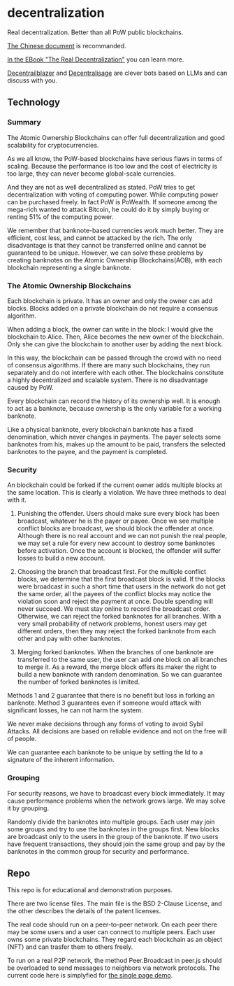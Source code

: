 # decentralization
Real decentralization. Better than all PoW public blockchains.

[The Chinese document](http://acc.guideep.com) is recommanded.

[In the EBook "The Real Decentralization"](https://www.amazon.com/Real-Decentralization-Blockchains-Freedom-Trustworthy-ebook/dp/B0CFL72JSP/ref=sr_1_1) you can learn more.

[Decentrailblazer](https://poe.com/chat/2p7499h4ra2tmse7g71) and [Decentralisage](https://beta.character.ai/chat?char=ZG4PgDel40hHB593boC7mNnIX-ED1c6LecwsbLqP0hM) are clever bots based on LLMs and can discuss with you.

## Technology
### Summary

The Atomic Ownership Blockchains can offer full decentralization and good scalability for cryptocurrencies.

As we all know, the PoW-based blockchains have serious flaws in terms of scaling. Because the performance is too low and the cost of electricity is too large, they can never become global-scale currencies.

And they are not as well decentralized as stated. PoW tries to get decentralization with voting of computing power. While computing power can be purchased freely. In fact PoW is PoWealth. If someone among the mega-rich wanted to attack Bitcoin, he could do it by simply buying or renting 51% of the computing power.

We remember that banknote-based currencies work much better. They are efficient, cost less, and cannot be attacked by the rich. The only disadvantage is that they cannot be transferred online and cannot be guaranteed to be unique. However, we can solve these problems by creating banknotes on the Atomic Ownership Blockchains(AOB), with each blockchain representing a single banknote.

### The Atomic Ownership Blockchains

Each blockchain is private. It has an owner and only the owner can add blocks. Blocks added on a private blockchain do not require a consensus algorithm.

When adding a block, the owner can write in the block: I would give the blockchain to Alice. Then, Alice becomes the new owner of the blockchain. Only she can give the blockchain to another user by adding the next block.

In this way, the blockchain can be passed through the crowd with no need of consensus algorithms. If there are many such blockchains, they run separately and do not interfere with each other. The blockchains constitute a highly decentralized and scalable system. There is no disadvantage caused by PoW.

Every blockchain can record the history of its ownership well. It is enough to act as a banknote, because ownership is the only variable for a working banknote.

Like a physical banknote, every blockchain banknote has a fixed denomination, which never changes in payments. The payer selects some banknotes from his, makes up the amount to be paid, transfers the selected banknotes to the payee, and the payment is completed.

### Security

An blockchain could be forked if the current owner adds multiple blocks at the same location. This is clearly a violation. We have three methods to deal with it.

1) Punishing the offender. Users should make sure every block has been broadcast, whatever he is the payer or payee. Once we see multiple conflict blocks are broadcast, we should block the offender at once. Although there is no real account and we can not punish the real people, we may set a rule for every new account to destroy some banknotes before activation. Once the account is blocked, the offender will suffer losses to build a new account.

2) Choosing the branch that broadcast first. For the multiple conflict blocks, we determine that the first broadcast block is valid. If the blocks were broadcast in such a short time that users in the network do not get the same order, all the payees of the conflict blocks may notice the violation soon and reject the payment at once. Double spending will never succeed. We must stay online to record the broadcast order. Otherwise, we can reject the forked banknotes for all branches. With a very small probability of network problems, honest users may get different orders, then they may reject the forked banknote from each other and pay with other banknotes.

3) Merging forked banknotes. When the branches of one banknote are transferred to the same user, the user can add one block on all branches to merge it. As a reward, the merge block offers its maker the right to build a new banknote with random denomination. So we can guarantee the number of forked banknotes is limited.

Methods 1 and 2 guarantee that there is no benefit but loss in forking an banknote. Method 3 guarantees even if someone would attack with significant losses, he can not harm the system.

We never make decisions through any forms of voting to avoid Sybil Attacks. All decisions are based on reliable evidence and not on the free will of people.

We can guarantee each banknote to be unique by setting the Id to a signature of the inherent information.

### Grouping

For security reasons, we have to broadcast every block immediately. It may cause performance problems when the network grows large. We may solve it by grouping.

Randomly divide the banknotes into multiple groups. Each user may join some groups and try to use the banknotes in the groups first. New blocks are broadcast only to the users in the group of the banknote. If two users have frequent transactions, they should join the same group and pay by the banknotes in the common group for security and performance.

## Repo
This repo is for educational and demonstration purposes.

There are two license files. The main file is the BSD 2-Clause License, and the other describes the details of the patent licenses.

The real code should run on a peer-to-peer network. On each peer there may be some users and a user can connect to multiple peers. Each user owns some private blockchains. They regard each blockchain as an object (NFT) and can trasfer them to others freely.

To run on a real P2P network, the method Peer.Broadcast in peer.js should be overloaded to send messages to neighbors via network protocols. The current code here is simplyfied for [the single page demo](https://saintthor.github.io/aob/play_en.html).

